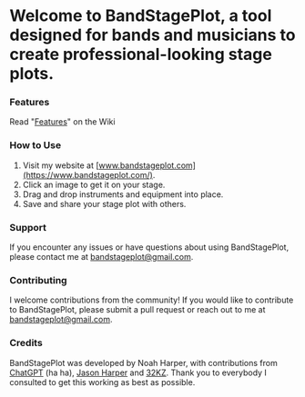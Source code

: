# Welcome to BandStagePlot, a tool designed for bands and musicians to create professional-looking stage plots.

### Features
Read "[Features](https://github.com/noahlikesvr/BandStagePlot/wiki/Features)" on the Wiki

### How to Use
1. Visit my website at [www.bandstageplot.com](https://www.bandstageplot.com/).
2. Click an image to get it on your stage.
3. Drag and drop instruments and equipment into place.
4. Save and share your stage plot with others.

### Support
If you encounter any issues or have questions about using BandStagePlot, please contact me at [bandstageplot@gmail.com](mailto:bandstageplot@gmail.com).

### Contributing
I welcome contributions from the community! If you would like to contribute to BandStagePlot, please submit a pull request or reach out to me at [bandstageplot@gmail.com](mailto:bandstageplot@gmail.com).

### Credits
BandStagePlot was developed by Noah Harper, with contributions from [ChatGPT](https://chat.openai.com/chat) (ha ha), [Jason Harper](https://www.jasonharperentertainment.com) and [32KZ](https://www.github.com/32KZ). Thank you to everybody I consulted to get this working as best as possible.
